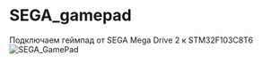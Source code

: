 # SEGA_gamepad
Подключаем геймпад от SEGA Mega Drive 2 к STM32F103C8T6
![SEGA_GamePad](https://user-images.githubusercontent.com/68805120/221352007-81847902-0608-48f6-a239-c361473e978f.png)
